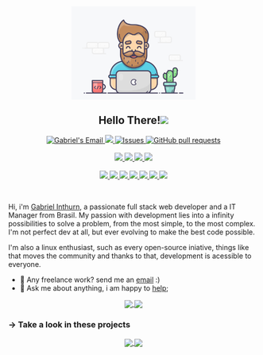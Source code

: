 <p align="center">
 <img width="250px" src="https://raw.githubusercontent.com/seginthurn/seginthurn/be1935858365cc43311878690f170b52cfd150c4/image.gif" align="center" alt="Developer Animation" />
  <h2 align="center">Hello There!<img src="https://media.giphy.com/media/hvRJCLFzcasrR4ia7z/giphy.gif" width="25px"></h2>
  </p>
  
  <p align="center">
    <a href="mailto:gabriel.inthurn@icloud.com">
      <img alt="Gabriel's Email" src="https://img.shields.io/badge/Gmail-D14836?style=for-the-badge&logo=gmail&logoColor=white" />
    </a>
    <a href="https://codecov.io/gh/anuraghazra/github-readme-stats">
      <img src="https://img.shields.io/badge/Telegram-2CA5E0?style=for-the-badge&logo=telegram&logoColor=white" />
    </a>
    <a href="https://github.com/anuraghazra/github-readme-stats/issues">
      <img alt="Issues" src="https://img.shields.io/badge/WhatsApp-25D366?style=for-the-badge&logo=whatsapp&logoColor=white" />
    </a>
    <a href="https://github.com/anuraghazra/github-readme-stats/pulls">
      <img alt="GitHub pull requests" src="https://img.shields.io/badge/website-000000?style=for-the-badge&logo=About.me&logoColor=white" />
    </a>
    <br />
    <br />
    <a href="#">
      <img src="https://img.shields.io/badge/JavaScript-323330?style=for-the-badge&logo=javascript&logoColor=F7DF1E"/>
    </a>
      <a href="#">
      <img src="https://img.shields.io/badge/Java-ED8B00?style=for-the-badge&logo=java&logoColor=white"/>
    </a>
      <a href="#">
      <img src="https://img.shields.io/badge/PHP-777BB4?style=for-the-badge&logo=php&logoColor=white"/>
    </a>
      <a href="#">
      <img src="https://img.shields.io/badge/TypeScript-007ACC?style=for-the-badge&logo=typescript&logoColor=white"/>
    </a>
  <br/>
  <br/>
      <a href="#">
      <img src="https://img.shields.io/badge/React-20232A?style=for-the-badge&logo=react&logoColor=61DAFB"/>
    </a>
      <a href="#">
      <img src="https://img.shields.io/badge/Redux-593D88?style=for-the-badge&logo=redux&logoColor=white"/>
    </a>
        <a href="#">
      <img src="https://img.shields.io/badge/Node.js-339933?style=for-the-badge&logo=nodedotjs&logoColor=white"/>
    </a>
      </a>
      <a href="#">
      <img src="https://img.shields.io/badge/Spring-6DB33F?style=for-the-badge&logo=spring&logoColor=white"/>
    </a>
        </a>
      <a href="#">
      <img src="https://img.shields.io/badge/JWT-000000?style=for-the-badge&logo=JSON%20web%20tokens&logoColor=whitehttps://img.shields.io/badge/MySQL-005C84?style=for-the-badge&logo=mysql&logoColor=white"/>
    </a>
        </a>
      <a href="#">
      <img src="https://img.shields.io/badge/MySQL-005C84?style=for-the-badge&logo=mysql&logoColor=white"/>
    </a>
            </a>
      <a href="#">
      <img src="https://img.shields.io/badge/PostgreSQL-316192?style=for-the-badge&logo=postgresql&logoColor=white"/>
    </a>
  </p>

<br />




Hi, i'm [Gabriel Inthurn](https://inthurn.com.br), a passionate full stack web developer and a IT Manager from Brasil. My passion with development lies into a infinity possibilities to solve a problem, from the most simple, to the most complex. I'm not perfect dev at all, but ever evolving to make the best code possible.

I'm also a linux enthusiast, such as every open-source iniative, things like that moves the community and thanks to that, development is acessible to everyone.


  
- 💼 Any freelance work? send me an [email](mailto:gabriel.inthurn@icloud.com) :)
- 💬 Ask me about anything, i am happy to [help](https://api.whatsapp.com/send?phone=47996362804&text=Ol%C3%A1!%20visitei%20seu%20perfil%20do%20github,%20poderiamos%20conversar%20um%20pouco?);

<p align="center">
  <a href="https://github.com/seginthurn">
    <img
      align="center"
      height="150em"
      src="https://github-readme-stats.vercel.app/api?username=seginthurn&show_icons=true&include_all_commits=true&theme=tokyonight"
    />
  </a>
  <a href="https://github.com/seu-usuario">
    <img
      align="center"
      height="150em"
      src="https://github-readme-stats.vercel.app/api/top-langs/?username=LuanderFarias&show_icons=true&include_all_commits=true&count_private=true&layout=compact&theme=tokyonight"
    />
  </a>
</p>


### -> Take a look in these projects
<p align="center">
  <a href="https://github.com/seginthurn">
    <img
      align="center"
      height="130em"
      src="https://github-readme-stats.vercel.app/api/pin/?username=seginthurn&repo=zap_system&theme=tokyonight"
    />
  </a>
  <a href="https://github.com/seu-usuario">
    <img
      align="center"
      height="130em"
      src="https://github-readme-stats.vercel.app/api/pin/?username=seginthurn&repo=VilaDevInHouse&theme=tokyonight"
    />
  </a>
</p>

